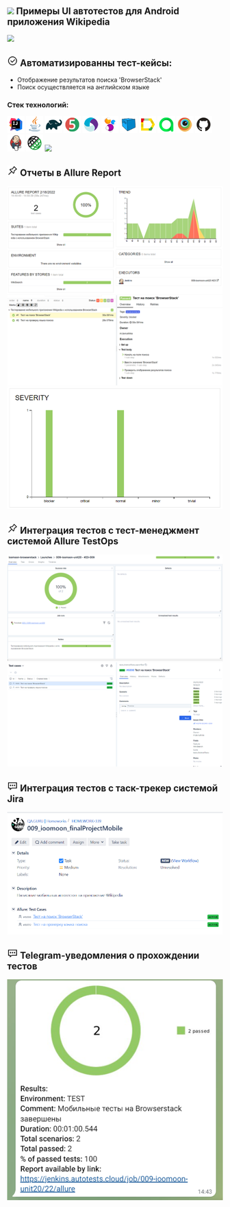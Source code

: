 ## <img src="https://github.com/ioomoon/QA-guru-homework-mobile/blob/master/img/icon2.png?raw=true" width="25">  Примеры UI автотестов для Android приложения Wikipedia

<img src="https://github.com/ioomoon/QA-guru-homework-mobile/blob/master/img/wikipedia.jpg?raw=true" width="500">

## <img src="https://github.com/ioomoon/QA-guru-graduation/blob/master/img/icon5.png?raw=true" width="25"> Автоматизированны тест-кейсы:
- Отображение результатов поиска 'BrowserStack'
- Поиск осуществляется на английском языке 

### Стек технологий:
![](img/Intelij_IDEA.png)
![](img/Java.png)
![](img/Gradle.png)
![](img/JUnit5.png)
![](img/Appium.png)
![](img/Selenide.png)
![](img/Selenoid.png)
![](img/Allure_Report.png)
![](img/allureTestOps.png)
![](img/Browserstack.png)
![](img/Github.png)
![](img/Jenkins.png)
![](img/Rest-Assured.png)
<img src="https://github.com/ioomoon/QA-guru-homework-mobile/blob/master/img/androidstudio.png?raw=true" width="40">

## <img src="https://github.com/ioomoon/QA-guru-graduation/blob/master/img/icon6.png?raw=true" width="25"> Отчеты в Allure Report
![](img/allure1.png)
![](img/allure2.png)
![](img/allure3.png)

## <img src="https://github.com/ioomoon/QA-guru-graduation/blob/master/img/icon6.png?raw=true" width="25"> Интеграция тестов c тест-менеджмент системой Allure TestOps
![](img/allure_testOps.png)
![](img/allure_testOps2.png)

## <img src="https://github.com/ioomoon/QA-guru-graduation/blob/master/img/icon1.png?raw=true" width="25"> Интеграция тестов c таск-трекер системой Jira
![](img/jira.png)

## <img src="https://github.com/ioomoon/QA-guru-graduation/blob/master/img/icon1.png?raw=true" width="25"> Telegram-уведомления о прохождении тестов
![](img/notification.png)
